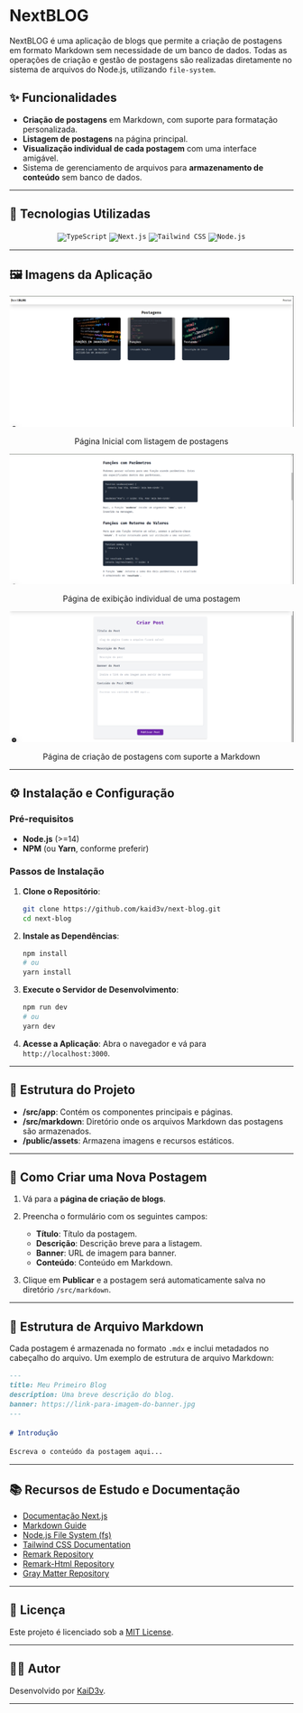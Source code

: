 # **NextBLOG**

NextBLOG é uma aplicação de blogs que permite a criação de postagens em formato Markdown sem necessidade de um banco de dados. Todas as operações de criação e gestão de postagens são realizadas diretamente no sistema de arquivos do Node.js, utilizando `file-system`.

## ✨ Funcionalidades

- **Criação de postagens** em Markdown, com suporte para formatação personalizada.
- **Listagem de postagens** na página principal.
- **Visualização individual de cada postagem** com uma interface amigável.
- Sistema de gerenciamento de arquivos para **armazenamento de conteúdo** sem banco de dados.

---

## 🚀 Tecnologias Utilizadas

<div align="center">
    <code><img width="50" src="https://user-images.githubusercontent.com/25181517/183890598-19a0ac2d-e88a-4005-a8df-1ee36782fde1.png" alt="TypeScript" title="TypeScript"/></code>
    <code><img width="50" src="https://github.com/marwin1991/profile-technology-icons/assets/136815194/5f8c622c-c217-4649-b0a9-7e0ee24bd704" alt="Next.js" title="Next.js"/></code>
    <code><img width="50" src="https://user-images.githubusercontent.com/25181517/202896760-337261ed-ee92-4979-84c4-d4b829c7355d.png" alt="Tailwind CSS" title="Tailwind CSS"/></code>
    <code><img width="50" src="https://user-images.githubusercontent.com/25181517/183568594-85e280a7-0d7e-4d1a-9028-c8c2209e073c.png" alt="Node.js" title="Node.js"/></code>
</div>

---

## 🖼️ Imagens da Aplicação

![Página de postagens](./public/assets/home-page.png)
<p align="center">Página Inicial com listagem de postagens</p>

![Página da postagem](./public/assets/post-page.png)
<p align="center">Página de exibição individual de uma postagem</p>

![Criação de Blog](./public/assets/create-blog-page.png)
<p align="center">Página de criação de postagens com suporte a Markdown</p>

---

## ⚙️ Instalação e Configuração

### Pré-requisitos
- **Node.js** (>=14)
- **NPM** (ou **Yarn**, conforme preferir)

### Passos de Instalação

1. **Clone o Repositório**:
   ```bash
   git clone https://github.com/kaid3v/next-blog.git
   cd next-blog
   ```

2. **Instale as Dependências**:
   ```bash
   npm install
   # ou
   yarn install
   ```

3. **Execute o Servidor de Desenvolvimento**:
   ```bash
   npm run dev
   # ou
   yarn dev
   ```

4. **Acesse a Aplicação**:
   Abra o navegador e vá para `http://localhost:3000`.

---

## 📜 Estrutura do Projeto

- **/src/app**: Contém os componentes principais e páginas.
- **/src/markdown**: Diretório onde os arquivos Markdown das postagens são armazenados.
- **/public/assets**: Armazena imagens e recursos estáticos.

---

## 📝 Como Criar uma Nova Postagem

1. Vá para a **página de criação de blogs**.
2. Preencha o formulário com os seguintes campos:
   - **Título**: Título da postagem.
   - **Descrição**: Descrição breve para a listagem.
   - **Banner**: URL de imagem para banner.
   - **Conteúdo**: Conteúdo em Markdown.

3. Clique em **Publicar** e a postagem será automaticamente salva no diretório `/src/markdown`.

---

## 📂 Estrutura de Arquivo Markdown

Cada postagem é armazenada no formato `.mdx` e inclui metadados no cabeçalho do arquivo. Um exemplo de estrutura de arquivo Markdown:

```markdown
---
title: Meu Primeiro Blog
description: Uma breve descrição do blog.
banner: https://link-para-imagem-do-banner.jpg
---

# Introdução

Escreva o conteúdo da postagem aqui...
```

---

## 📚 Recursos de Estudo e Documentação

- [Documentação Next.js](https://nextjs.org/docs)
- [Markdown Guide](https://www.markdownguide.org/basic-syntax/)
- [Node.js File System (fs)](https://nodejs.org/api/fs.html)
- [Tailwind CSS Documentation](https://tailwindcss.com/docs/installation)
- [Remark Repository](https://github.com/remarkjs/remark)
- [Remark-Html Repository](https://github.com/remarkjs/remark-html)
- [Gray Matter Repository](https://github.com/jonschlinkert/gray-matter)

---

## 📄 Licença

Este projeto é licenciado sob a [MIT License](./LICENSE).

---

## 👨‍💻 Autor

Desenvolvido por [KaiD3v](https://github.com/kaid3v).

---